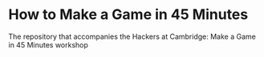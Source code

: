 # How to Make a Game in 45 Minutes
The repository that accompanies the Hackers at Cambridge: Make a Game in 45 Minutes workshop
